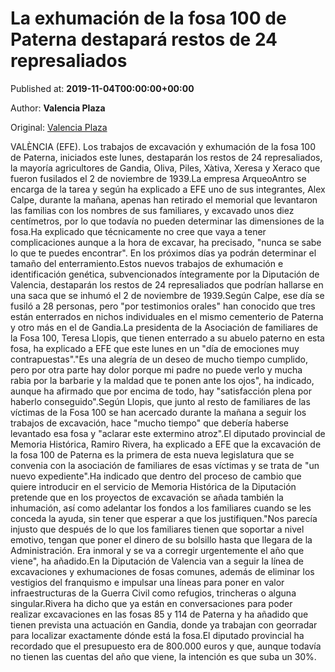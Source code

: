 
# La exhumación de la fosa 100 de Paterna destapará restos de 24 represaliados

Published at: **2019-11-04T00:00:00+00:00**

Author: **Valencia Plaza**

Original: [Valencia Plaza](https://valenciaplaza.com/la-exhumacion-de-la-fosa-100-de-paterna-destapara-restos-de-24-represaliados)

VALÈNCIA (EFE). Los trabajos de excavación y exhumación de la fosa 100 de Paterna, iniciados este lunes, destaparán los restos de 24 represaliados, la mayoría agricultores de Gandia, Oliva, Piles, Xàtiva, Xeresa y Xeraco que fueron fusilados el 2 de noviembre de 1939.La empresa ArqueoAntro se encarga de la tarea y según ha explicado a EFE uno de sus integrantes, Alex Calpe, durante la mañana, apenas han retirado el memorial que levantaron las familias con los nombres de sus familiares, y excavado unos diez centímetros, por lo que todavía no pueden determinar las dimensiones de la fosa.Ha explicado que técnicamente no cree que vaya a tener complicaciones aunque a la hora de excavar, ha precisado, "nunca se sabe lo que te puedes encontrar". En los próximos días ya podrán determinar el tamaño del enterramiento.Estos nuevos trabajos de exhumación e identificación genética, subvencionados íntegramente por la Diputación de Valencia, destaparán los restos de 24 represaliados que podrían hallarse en una saca que se inhumó el 2 de noviembre de 1939.Según Calpe, ese día se fusiló a 28 personas, pero "por testimonios orales" han conocido que tres están enterrados en nichos individuales en el mismo cementerio de Paterna y otro más en el de Gandia.La presidenta de la Asociación de familiares de la Fosa 100, Teresa Llopis, que tienen enterrado a su abuelo paterno en esta fosa, ha explicado a EFE que este lunes en un "día de emociones muy contrapuestas"."Es una alegría de un deseo de mucho tiempo cumplido, pero por otra parte hay dolor porque mi padre no puede verlo y mucha rabia por la barbarie y la maldad que te ponen ante los ojos", ha indicado, aunque ha afirmado que por encima de todo, hay "satisfacción plena por haberlo conseguido".Según Llopis, que junto al resto de familiares de las víctimas de la Fosa 100 se han acercado durante la mañana a seguir los trabajos de excavación, hace "mucho tiempo" que debería haberse levantado esa fosa y "aclarar este extermino atroz".El diputado provincial de Memoria Histórica, Ramiro Rivera, ha explicado a EFE que la excavación de la fosa 100 de Paterna es la primera de esta nueva legislatura que se convenia con la asociación de familiares de esas víctimas y se trata de "un nuevo expediente".Ha indicado que dentro del proceso de cambio que quiere introducir en el servicio de Memoria Histórica de la Diputación pretende que en los proyectos de excavación se añada también la inhumación, así como adelantar los fondos a los familiares cuando se les conceda la ayuda, sin tener que esperar a que los justifiquen."Nos parecía injusto que después de lo que los familiares tienen que soportar a nivel emotivo, tengan que poner el dinero de su bolsillo hasta que llegara de la Administración. Era inmoral y se va a corregir urgentemente el año que viene", ha añadido.En la Diputación de Valencia van a seguir la línea de excavaciones y exhumaciones de fosas comunes, además de eliminar los vestigios del franquismo e impulsar una líneas para poner en valor infraestructuras de la Guerra Civil como refugios, trincheras o alguna singular.Rivera ha dicho que ya están en conversaciones para poder realizar excavaciones en las fosas 85 y 114 de Paterna y ha añadido que tienen prevista una actuación en Gandia, donde ya trabajan con georradar para localizar exactamente dónde está la fosa.El diputado provincial ha recordado que el presupuesto era de 800.000 euros y que, aunque todavía no tienen las cuentas del año que viene, la intención es que suba un 30%.
